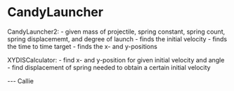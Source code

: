 # CandyLauncher

CandyLauncher2:
    - given mass of projectile, spring constant, spring count, spring displacememt, and degree of launch
    - finds the initial velocity
    - finds the time to time target
    - finds the x- and y-positions

XYDISCalculator:
    - find x- and y-position for given initial velocity and angle
    - find displacement of spring needed to obtain a certain initial velocity

--- Callie

